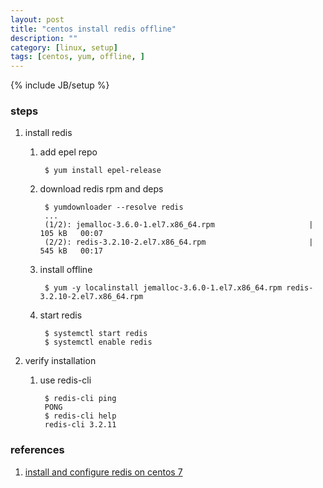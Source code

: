 ```yaml
---
layout: post
title: "centos install redis offline"
description: ""
category: [linux, setup]
tags: [centos, yum, offline, ]
---
```

{% include JB/setup %}


### steps

1. install redis

    1. add epel repo

            $ yum install epel-release

    1. download redis rpm and deps

            $ yumdownloader --resolve redis
            ...
            (1/2): jemalloc-3.6.0-1.el7.x86_64.rpm                     | 105 kB   00:07
            (2/2): redis-3.2.10-2.el7.x86_64.rpm                       | 545 kB   00:17

    1. install offline

            $ yum -y localinstall jemalloc-3.6.0-1.el7.x86_64.rpm redis-3.2.10-2.el7.x86_64.rpm

    1. start redis

            $ systemctl start redis
            $ systemctl enable redis

1. verify installation

    1. use redis-cli

            $ redis-cli ping
            PONG
            $ redis-cli help
            redis-cli 3.2.11

### references

1. [install and configure redis on centos 7](https://www.linode.com/docs/databases/redis/install-and-configure-redis-on-centos-7/)
